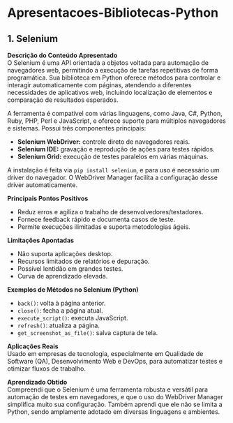 # Apresentacoes-Bibliotecas-Python

## 1. Selenium  

**Descrição do Conteúdo Apresentado**  
O Selenium é uma API orientada a objetos voltada para automação de navegadores web, permitindo a execução de tarefas repetitivas de forma programática. Sua biblioteca em Python oferece métodos para controlar e interagir automaticamente com páginas, atendendo a diferentes necessidades de aplicativos web, incluindo localização de elementos e comparação de resultados esperados.  

A ferramenta é compatível com várias linguagens, como Java, C#, Python, Ruby, PHP, Perl e JavaScript, e oferece suporte para múltiplos navegadores e sistemas. Possui três componentes principais:  
- **Selenium WebDriver:** controle direto de navegadores reais.  
- **Selenium IDE:** gravação e reprodução de ações para testes rápidos.  
- **Selenium Grid:** execução de testes paralelos em várias máquinas.  

A instalação é feita via `pip install selenium`, e para uso é necessário um driver do navegador. O WebDriver Manager facilita a configuração desse driver automaticamente.  

**Principais Pontos Positivos**  
- Reduz erros e agiliza o trabalho de desenvolvedores/testadores.  
- Fornece feedback rápido e documenta casos de teste.  
- Permite execuções ilimitadas e suporta metodologias ágeis.  

**Limitações Apontadas**  
- Não suporta aplicações desktop.  
- Recursos limitados de relatórios e depuração.  
- Possível lentidão em grandes testes.  
- Curva de aprendizado elevada.  

**Exemplos de Métodos no Selenium (Python)**  
- `back()`: volta à página anterior.  
- `close()`: fecha a página atual.  
- `execute_script()`: executa JavaScript.  
- `refresh()`: atualiza a página.  
- `get_screenshot_as_file()`: salva captura de tela.  

**Aplicações Reais**  
Usado em empresas de tecnologia, especialmente em Qualidade de Software (QA), Desenvolvimento Web e DevOps, para automatizar testes e otimizar fluxos de trabalho.

**Aprendizado Obtido**  
Compreendi que o Selenium é uma ferramenta robusta e versátil para automação de testes em navegadores, e que o uso do WebDriver Manager simplifica muito sua configuração. Também aprendi que ele não se limita a Python, sendo amplamente adotado em diversas linguagens e ambientes.
